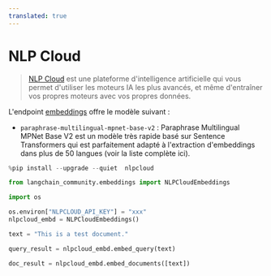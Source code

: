 ```yaml
---
translated: true
---
```


# NLP Cloud

>[NLP Cloud](https://docs.nlpcloud.com/#introduction) est une plateforme d'intelligence artificielle qui vous permet d'utiliser les moteurs IA les plus avancés, et même d'entraîner vos propres moteurs avec vos propres données.

L'endpoint [embeddings](https://docs.nlpcloud.com/#embeddings) offre le modèle suivant :

* `paraphrase-multilingual-mpnet-base-v2` : Paraphrase Multilingual MPNet Base V2 est un modèle très rapide basé sur Sentence Transformers qui est parfaitement adapté à l'extraction d'embeddings dans plus de 50 langues (voir la liste complète ici).

```python
%pip install --upgrade --quiet  nlpcloud
```

```python
from langchain_community.embeddings import NLPCloudEmbeddings
```

```python
import os

os.environ["NLPCLOUD_API_KEY"] = "xxx"
nlpcloud_embd = NLPCloudEmbeddings()
```

```python
text = "This is a test document."
```

```python
query_result = nlpcloud_embd.embed_query(text)
```

```python
doc_result = nlpcloud_embd.embed_documents([text])
```
